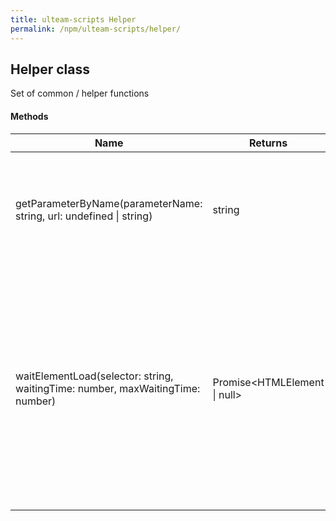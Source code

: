 ```yaml
---
title: ulteam-scripts Helper
permalink: /npm/ulteam-scripts/helper/
---
```


## Helper class

Set of common / helper functions




#### Methods

| Name | Returns | Static | Description |
|-|-|-|-|
| getParameterByName(parameterName: string, url: undefined &#124; string) | string |  `Static`  | Get URL parameter value  <br> **parameterName**: *URL parameter name*  <br> **url**: *Set your URL except location.search if needed <br>*  |
| waitElementLoad(selector: string, waitingTime: number, maxWaitingTime: number) | Promise\<HTMLElement &#124; null\> |  `Static`  | Wait until the DOM element will be loaded  <br> **selector**: *DOM selector*  <br> **waitingTime**: *Waiting time before the next attemp (in milliseconds). Default is 100 ms*  <br> **maxWaitingTime**: *Max waiting time in milliseconds. If element will not be finded then returns null. Default is 10 000 ms <br>*  |
